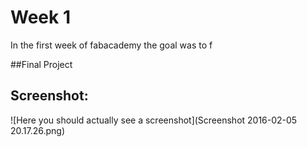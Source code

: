 # Week 1

In the first week of fabacademy the goal was to f



##Final Project

## Screenshot:
![Here you should actually see a screenshot](Screenshot 2016-02-05 20.17.26.png)